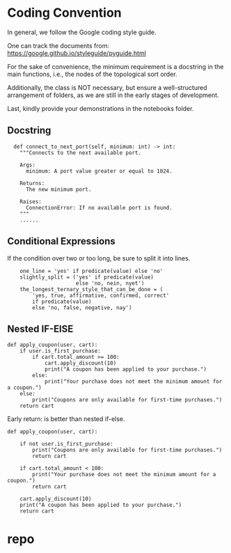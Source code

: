# Coding Convention

In general, we follow the Google coding style guide.

One can track the documents from:
https://google.github.io/styleguide/pyguide.html



For the sake of convenience, the minimum requirement is a docstring in the main functions, i.e., the nodes of the topological sort order.

Additionally, the class is NOT necessary, but ensure a well-structured arrangement of folders, as we are still in the early stages of development.

Last, kindly provide your demonstrations in the notebooks folder.

## Docstring
```
  def connect_to_next_port(self, minimum: int) -> int:
    """Connects to the next available port.

    Args:
      minimum: A port value greater or equal to 1024.

    Returns:
      The new minimum port.

    Raises:
      ConnectionError: If no available port is found.
    """
    ......
```

## Conditional Expressions
If the condition over two or too long, be sure to split it into lines. 
```
    one_line = 'yes' if predicate(value) else 'no'
    slightly_split = ('yes' if predicate(value)
                      else 'no, nein, nyet')
    the_longest_ternary_style_that_can_be_done = (
        'yes, true, affirmative, confirmed, correct'
        if predicate(value)
        else 'no, false, negative, nay')
```


## Nested IF-ElSE
```
def apply_coupon(user, cart):
    if user.is_first_purchase:
        if cart.total_amount >= 100:
            cart.apply_discount(10)
            print("A coupon has been applied to your purchase.")
        else:
            print("Your purchase does not meet the minimum amount for a coupon.")
    else:
        print("Coupons are only available for first-time purchases.")
    return cart
```
Early return: is better than nested if-else.
```
def apply_coupon(user, cart):

    if not user.is_first_purchase:
        print("Coupons are only available for first-time purchases.")
        return cart

    if cart.total_amount < 100:
        print("Your purchase does not meet the minimum amount for a coupon.")
        return cart

    cart.apply_discount(10)
    print("A coupon has been applied to your purchase.")
    return cart
```

# repo
